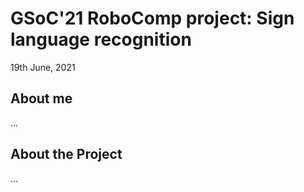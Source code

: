 # GSoC'21 RoboComp project: Sign language recognition

19th June, 2021

## About me

...


## About the Project

...